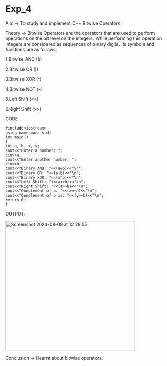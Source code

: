 # Exp_4
Aim -> To study and implement C++ Bitwise Operators.

Theory -> Bitwise Operators are the operators that are used to perform operations on the bit level on the integers. While performing this operation integers are considered as sequences of binary digits. Its symbols and functions are as follows:

1.Bitwise AND (&)

2.Bitwise OR (|)

3.Bitwise XOR (^)

4.Bitwise NOT (~)

5.Left Shift (<<)

6.Right Shift (>>)

CODE
```
#include<iostream> 
using namespace std; 
int main()  
{ 
int a, b, x, y;
cout<<"Enter a number: ";                           
cin>>a; 
cout<<"Enter another number: ";                  
cin>>b; 
cout<<"Binary AND: "<<(a&b)<<"\n";              
cout<<"Binary OR: "<<(a|b)<<"\n";                
cout<<"Binary XOR: "<<(a^b)<<"\n";               
cout<<"Left Shift: "<<(a<<b)<<"\n";             
cout<<"Right Shift: "<<(a>>b)<<"\n";            
cout<<"Complement of a: "<<(x=~a)<<"\n";         
cout<<"Complement of b is: "<<(y=~b)<<"\n";      
return 0;
}
```
OUTPUT:

<img width="406" alt="Screenshot 2024-08-09 at 12 28 55" src="https://github.com/user-attachments/assets/d676acc0-e818-47dd-ac9d-5e50ce302038">

Conclusion -> I learnt about bitwise operators.
